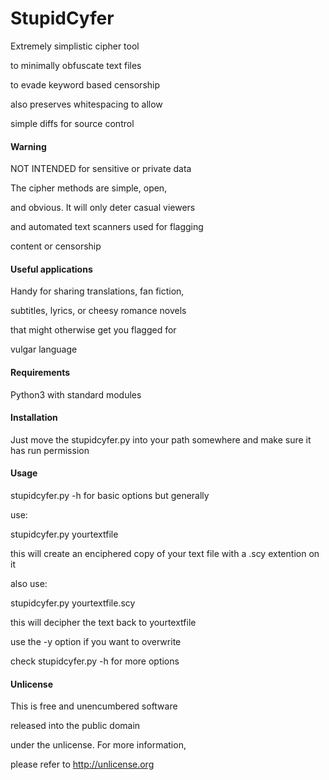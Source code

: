 StupidCyfer
===========

Extremely simplistic cipher tool

to minimally obfuscate text files

to evade keyword based censorship

also preserves whitespacing to allow

simple diffs for source control 

#### Warning

NOT INTENDED for sensitive or private data

The cipher methods are simple, open,

and obvious. It will only deter casual viewers

and automated text scanners used for flagging

content or censorship

#### Useful applications

Handy for sharing translations, fan fiction,

subtitles, lyrics, or cheesy romance novels

that might otherwise get you flagged for

vulgar language

#### Requirements

Python3 with standard modules

#### Installation

Just move the stupidcyfer.py into your path somewhere
and make sure it has run permission

#### Usage

stupidcyfer.py -h for basic options but generally

use:

 stupidcyfer.py yourtextfile

this will create an enciphered copy of your text
file with a .scy extention on it

also use:

 stupidcyfer.py yourtextfile.scy

this will decipher the text back to yourtextfile

use the -y option if you want to overwrite

check stupidcyfer.py -h for more options

#### Unlicense

This is free and unencumbered software

released into the public domain

under the unlicense. For more information,

please refer to <http://unlicense.org>


